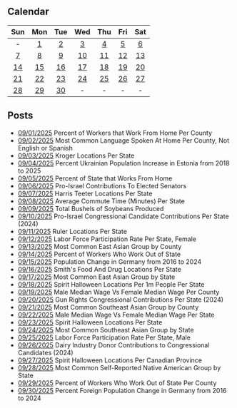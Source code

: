 ## Calendar

|Sun|Mon|Tue|Wed|Thu|Fri|Sat|
|:-:|:-:|:-:|:-:|:-:|:-:|:-:|
|-|[1](../../projects/economics/Work_From_Home_Per_County/)|[2](../../projects/demography/Language_Spoken_At_Home_Per_County_Not_English_Spanish)|[3](../../projects/stores/Krogers_Per_State)|[4](../../projects/demography/Population_Change_Ukrainians_In_Estonia_2018_2025)|[5](../../projects/economics/Work_From_Home_Per_State)|[6](../../projects/politics/Pro_Israel_Contributions_Per_State/)|
|[7](../../projects/stores/Harris_Teeters_Per_State/)|[8](../../projects/economics/Average_Travel_Time_To_Work_Per_State/)|[9](../../projects/agriculture/Soy_Bean_Production_Per_State)|[10](../../projects/politics/Pro_Israel_Contributions_Per_State/)|[11](../../projects/stores/Ruler_Foods_Per_State/)|[12](../../projects/economics/Labor_Participation_Rate_Per_State_Female/)|[13](../../projects/ethnicity/East_Asian_Groups_Per_County)|
|[14](../../projects/economics/Work_Out_Of_State_Per_State/)|[15](../../projects/demography/Population_Change_Germany_2016_2024/)|[16](../../projects/stores/Smiths_Grocery_Per_State) |[17](../../projects/ethnicity/East_Asian_Groups_Per_State)|[18](../../projects/stores/Spirit_Halloween_Locations_Per_Capita/)|[19](../../projects/economics/Median_Income_Different_Male_Female_Per_County/)|[20](../../projects/politics/Pro_Gun_Rights_Contributions_Per_State/)|
|[21](../../projects/ethnicity/Southeast_Asian_Groups_Per_County/)|[22](../../projects/economics/Median_Income_Different_Male_Female_Per_State/)|[23](../../projects/stores/Spirit_Halloween_Locations_Per_State/)|[24](../../projects/ethnicity/Southeast_Asian_Groups_Per_State/)|[25](../../projects/economics/Labor_Participation_Rate_Per_State_Male/)|[26](../../projects/politics/Dairy_Lobby_Contributions_Per_State/)|[27](../../projects/stores/Spirit_Halloween_Locations_Per_Canadian_Province)|
|[28](../../projects/ethnicity/Native_American_Tribe_Per_State/)|[29](../../projects/economics/Work_From_Home_Per_County/)|[30](../../projects/demography/Population_Change_Foreigners_In_Germany_2016-2024/)|-|-|-|-|

## Posts

* [09/01/2025](../../projects/economics/Work_From_Home_Per_County/) Percent of Workers that Work From Home Per County
* [09/02/2025](../../projects/demography/Language_Spoken_At_Home_Per_County_Not_English_Spanish) Most Common Language Spoken At Home Per County, Not English or Spanish
* [09/03/2025](../../projects/stores/Krogers_Per_State) Kroger Locations Per State
* [09/04/2025](../../projects/demography/Population_Change_Ukrainians_In_Estonia_2018_2025) Percent Ukrainian Population Increase in Estonia from 2018 to 2025
* [09/05/2025](../../projects/economics/Work_From_Home_Per_State) Percent of State that Works From Home
* [09/06/2025](../../projects/politics/Pro_Israel_Senate_Contributions_Per_State/) Pro-Israel Contributions To Elected Senators
* [09/07/2025](../../projects/stores/Harris_Teeters_Per_State/) Harris Teeter Locations Per State
* [09/08/2025](../../projects/economics/Average_Travel_Time_To_Work_Per_State/) Average Commute Time (Minutes) Per State
* [09/09/2025](../../projects/agriculture/Soy_Bean_Production_Per_State) Total Bushels of Soybeans Produced
* [09/10/2025](../../projects/politics/Pro_Israel_Contributions_Per_State/) Pro-Israel Congressional Candidate Contributions Per State (2024)
* [09/11/2025](../../projects/stores/Ruler_Foods_Per_State/) Ruler Locations Per State
* [09/12/2025](../../projects/economics/Labor_Participation_Rate_Per_State_Female/) Labor Force Participation Rate Per State, Female
* [09/13/2025](../../projects/ethnicity/East_Asian_Groups_Per_County) Most Common East Asian Group by County
* [09/14/2025](../../projects/economics/Work_Out_Of_State_Per_State/) Percent of Workers Who Work Out of State
* [09/15/2025](../../projects/demography/Population_Change_Germany_2016_2024/) Population Change in Germany from 2016 to 2024
* [09/16/2025](../../projects/stores/Smiths_Grocery_Per_State) Smith's Food And Drug Locations Per State
* [09/17/2025](../../projects/ethnicity/East_Asian_Groups_Per_State) Most Common East Asian Group by State
* [09/18/2025](../../projects/stores/Spirit_Halloween_Locations_Per_Capita/) Spirit Halloween Locations Per 1m People Per State
* [09/19/2025](../../projects/economics/Median_Income_Different_Male_Female_Per_County/) Male Median Wage Vs Female Median Wage Per County
* [09/20/2025](../../projects/politics/Pro_Gun_Rights_Contributions_Per_State/) Gun Rights Congressional Contributions Per State (2024)
* [09/21/2025](../../projects/ethnicity/Southeast_Asian_Groups_Per_County/) Most Common Southeast Asian Group by County
* [09/22/2025](../../projects/economics/Median_Income_Different_Male_Female_Per_State/) Male Median Wage Vs Female Median Wage Per State
* [09/23/2025](../../projects/stores/Spirit_Halloween_Locations_Per_State/) Spirit Halloween Locations Per State
* [09/24/2025](../../projects/ethnicity/Southeast_Asian_Groups_Per_State/) Most Common Southeast Asian Group by State
* [09/25/2025](../../projects/economics/Labor_Participation_Rate_Per_State_Male/) Labor Force Participation Rate Per State, Male
* [09/26/2025](../../projects/politics/Dairy_Lobby_Contributions_Per_State/) Dairy Industry Donor Contributions to Congressional Candidates (2024)
* [09/27/2025](../../projects/stores/Spirit_Halloween_Locations_Per_Canadian_Province) Spirit Halloween Locations Per Canadian Province
* [09/28/2025](../../projects/ethnicity/Native_American_Tribe_Per_State/) Most Common Self-Reported Native American Group by State
* [09/29/2025](../../projects/economics/Work_From_Home_Per_County/)  Percent of Workers Who Work Out of State Per County
* [09/30/2025](../../projects/demography/Population_Change_Foreigners_In_Germany_2016-2024/) Percent Foreign Population Change in Germany from 2016 to 2024
